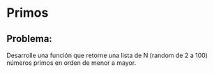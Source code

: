 # Primos

## Problema:

Desarrolle una función que retorne una lista de N (random de 2 a 100) números primos en orden de menor a mayor.


